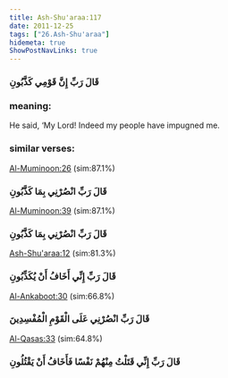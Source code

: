 ```yaml
---
title: Ash-Shu'araa:117
date: 2011-12-25
tags: ["26.Ash-Shu'araa"]
hidemeta: true 
ShowPostNavLinks: true 
---
```

### قَالَ رَبِّ إِنَّ قَوْمِي كَذَّبُونِ
### meaning: 
He said, ‘My Lord! Indeed my people have impugned me.
### similar verses: 

[Al-Muminoon:26](/23/26) (sim:87.1%)

### قَالَ رَبِّ انْصُرْنِي بِمَا كَذَّبُونِ

[Al-Muminoon:39](/23/39) (sim:87.1%)

### قَالَ رَبِّ انْصُرْنِي بِمَا كَذَّبُونِ

[Ash-Shu'araa:12](/26/12) (sim:81.3%)

### قَالَ رَبِّ إِنِّي أَخَافُ أَنْ يُكَذِّبُونِ

[Al-Ankaboot:30](/29/30) (sim:66.8%)

### قَالَ رَبِّ انْصُرْنِي عَلَى الْقَوْمِ الْمُفْسِدِينَ

[Al-Qasas:33](/28/33) (sim:64.8%)

### قَالَ رَبِّ إِنِّي قَتَلْتُ مِنْهُمْ نَفْسًا فَأَخَافُ أَنْ يَقْتُلُونِ
